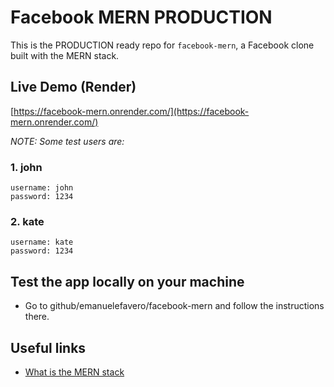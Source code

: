 # Facebook MERN PRODUCTION

This is the PRODUCTION ready repo for `facebook-mern`, a Facebook clone built with the MERN stack.

## Live Demo (Render)

[https://facebook-mern.onrender.com/](https://facebook-mern.onrender.com/)

_NOTE: Some test users are:_

### 1. john

```credentials
username: john
password: 1234
```

### 2. kate

```credentials
username: kate
password: 1234
```

## Test the app locally on your machine

- Go to github/emanuelefavero/facebook-mern and follow the instructions there.

## Useful links

- [What is the MERN stack](https://www.mongodb.com/mern-stack)
